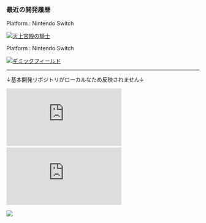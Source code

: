 ### 最近の開発履歴

Platform : Nintendo Switch

[![天上宮殿の騎士](https://github-readme-stats.vercel.app/api/pin/?username=letconst&repo=knight-of-heavenly-palace-public)](https://github.com/letconst/knight-of-heavenly-palace-public)

Platform : Nintendo Switch 

[![ギミックフィールド](https://github-readme-stats.vercel.app/api/pin/?username=letconst&repo=gimmick-field-public)](https://github.com/letconst/gimmick-field-public)


---
↓基本開発リポジトリがローカルなため反映されません↓

![](https://github-stats-evirunurm.vercel.app/api/stats.js?peng=false&username=tomoi)　![](https://github-stats-evirunurm.vercel.app/api/languages.js?pie=false&username=tomoi) 

[![](https://github-readme-stats.vercel.app/api?count_private=true&show_icons=true&theme=dark&username=tomoi)](https://github.com/anuraghazra/github-readme-stats)

